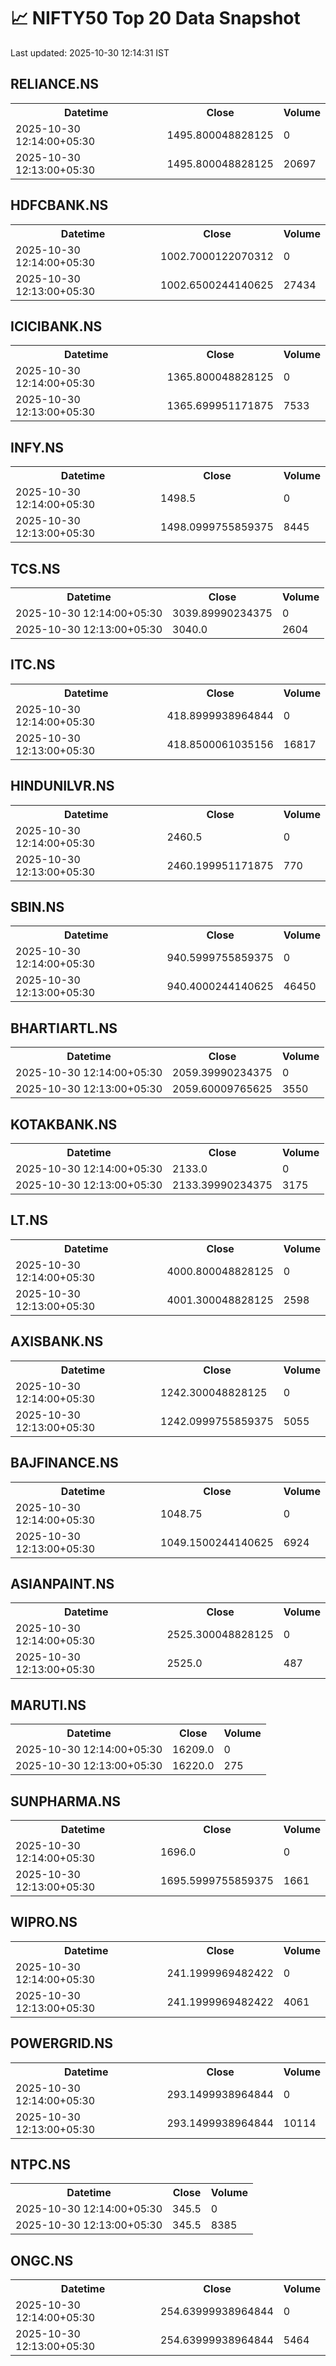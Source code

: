 # 📈 NIFTY50 Top 20 Data Snapshot

Last updated: 2025-10-30 12:14:31 IST

## RELIANCE.NS

<table>
  <tr><th>Datetime</th><th>Close</th><th>Volume</th></tr>
  <tr><td>2025-10-30 12:14:00+05:30</td><td>1495.800048828125</td><td>0</td></tr>
  <tr><td>2025-10-30 12:13:00+05:30</td><td>1495.800048828125</td><td>20697</td></tr>
</table>

## HDFCBANK.NS

<table>
  <tr><th>Datetime</th><th>Close</th><th>Volume</th></tr>
  <tr><td>2025-10-30 12:14:00+05:30</td><td>1002.7000122070312</td><td>0</td></tr>
  <tr><td>2025-10-30 12:13:00+05:30</td><td>1002.6500244140625</td><td>27434</td></tr>
</table>

## ICICIBANK.NS

<table>
  <tr><th>Datetime</th><th>Close</th><th>Volume</th></tr>
  <tr><td>2025-10-30 12:14:00+05:30</td><td>1365.800048828125</td><td>0</td></tr>
  <tr><td>2025-10-30 12:13:00+05:30</td><td>1365.699951171875</td><td>7533</td></tr>
</table>

## INFY.NS

<table>
  <tr><th>Datetime</th><th>Close</th><th>Volume</th></tr>
  <tr><td>2025-10-30 12:14:00+05:30</td><td>1498.5</td><td>0</td></tr>
  <tr><td>2025-10-30 12:13:00+05:30</td><td>1498.0999755859375</td><td>8445</td></tr>
</table>

## TCS.NS

<table>
  <tr><th>Datetime</th><th>Close</th><th>Volume</th></tr>
  <tr><td>2025-10-30 12:14:00+05:30</td><td>3039.89990234375</td><td>0</td></tr>
  <tr><td>2025-10-30 12:13:00+05:30</td><td>3040.0</td><td>2604</td></tr>
</table>

## ITC.NS

<table>
  <tr><th>Datetime</th><th>Close</th><th>Volume</th></tr>
  <tr><td>2025-10-30 12:14:00+05:30</td><td>418.8999938964844</td><td>0</td></tr>
  <tr><td>2025-10-30 12:13:00+05:30</td><td>418.8500061035156</td><td>16817</td></tr>
</table>

## HINDUNILVR.NS

<table>
  <tr><th>Datetime</th><th>Close</th><th>Volume</th></tr>
  <tr><td>2025-10-30 12:14:00+05:30</td><td>2460.5</td><td>0</td></tr>
  <tr><td>2025-10-30 12:13:00+05:30</td><td>2460.199951171875</td><td>770</td></tr>
</table>

## SBIN.NS

<table>
  <tr><th>Datetime</th><th>Close</th><th>Volume</th></tr>
  <tr><td>2025-10-30 12:14:00+05:30</td><td>940.5999755859375</td><td>0</td></tr>
  <tr><td>2025-10-30 12:13:00+05:30</td><td>940.4000244140625</td><td>46450</td></tr>
</table>

## BHARTIARTL.NS

<table>
  <tr><th>Datetime</th><th>Close</th><th>Volume</th></tr>
  <tr><td>2025-10-30 12:14:00+05:30</td><td>2059.39990234375</td><td>0</td></tr>
  <tr><td>2025-10-30 12:13:00+05:30</td><td>2059.60009765625</td><td>3550</td></tr>
</table>

## KOTAKBANK.NS

<table>
  <tr><th>Datetime</th><th>Close</th><th>Volume</th></tr>
  <tr><td>2025-10-30 12:14:00+05:30</td><td>2133.0</td><td>0</td></tr>
  <tr><td>2025-10-30 12:13:00+05:30</td><td>2133.39990234375</td><td>3175</td></tr>
</table>

## LT.NS

<table>
  <tr><th>Datetime</th><th>Close</th><th>Volume</th></tr>
  <tr><td>2025-10-30 12:14:00+05:30</td><td>4000.800048828125</td><td>0</td></tr>
  <tr><td>2025-10-30 12:13:00+05:30</td><td>4001.300048828125</td><td>2598</td></tr>
</table>

## AXISBANK.NS

<table>
  <tr><th>Datetime</th><th>Close</th><th>Volume</th></tr>
  <tr><td>2025-10-30 12:14:00+05:30</td><td>1242.300048828125</td><td>0</td></tr>
  <tr><td>2025-10-30 12:13:00+05:30</td><td>1242.0999755859375</td><td>5055</td></tr>
</table>

## BAJFINANCE.NS

<table>
  <tr><th>Datetime</th><th>Close</th><th>Volume</th></tr>
  <tr><td>2025-10-30 12:14:00+05:30</td><td>1048.75</td><td>0</td></tr>
  <tr><td>2025-10-30 12:13:00+05:30</td><td>1049.1500244140625</td><td>6924</td></tr>
</table>

## ASIANPAINT.NS

<table>
  <tr><th>Datetime</th><th>Close</th><th>Volume</th></tr>
  <tr><td>2025-10-30 12:14:00+05:30</td><td>2525.300048828125</td><td>0</td></tr>
  <tr><td>2025-10-30 12:13:00+05:30</td><td>2525.0</td><td>487</td></tr>
</table>

## MARUTI.NS

<table>
  <tr><th>Datetime</th><th>Close</th><th>Volume</th></tr>
  <tr><td>2025-10-30 12:14:00+05:30</td><td>16209.0</td><td>0</td></tr>
  <tr><td>2025-10-30 12:13:00+05:30</td><td>16220.0</td><td>275</td></tr>
</table>

## SUNPHARMA.NS

<table>
  <tr><th>Datetime</th><th>Close</th><th>Volume</th></tr>
  <tr><td>2025-10-30 12:14:00+05:30</td><td>1696.0</td><td>0</td></tr>
  <tr><td>2025-10-30 12:13:00+05:30</td><td>1695.5999755859375</td><td>1661</td></tr>
</table>

## WIPRO.NS

<table>
  <tr><th>Datetime</th><th>Close</th><th>Volume</th></tr>
  <tr><td>2025-10-30 12:14:00+05:30</td><td>241.1999969482422</td><td>0</td></tr>
  <tr><td>2025-10-30 12:13:00+05:30</td><td>241.1999969482422</td><td>4061</td></tr>
</table>

## POWERGRID.NS

<table>
  <tr><th>Datetime</th><th>Close</th><th>Volume</th></tr>
  <tr><td>2025-10-30 12:14:00+05:30</td><td>293.1499938964844</td><td>0</td></tr>
  <tr><td>2025-10-30 12:13:00+05:30</td><td>293.1499938964844</td><td>10114</td></tr>
</table>

## NTPC.NS

<table>
  <tr><th>Datetime</th><th>Close</th><th>Volume</th></tr>
  <tr><td>2025-10-30 12:14:00+05:30</td><td>345.5</td><td>0</td></tr>
  <tr><td>2025-10-30 12:13:00+05:30</td><td>345.5</td><td>8385</td></tr>
</table>

## ONGC.NS

<table>
  <tr><th>Datetime</th><th>Close</th><th>Volume</th></tr>
  <tr><td>2025-10-30 12:14:00+05:30</td><td>254.63999938964844</td><td>0</td></tr>
  <tr><td>2025-10-30 12:13:00+05:30</td><td>254.63999938964844</td><td>5464</td></tr>
</table>

